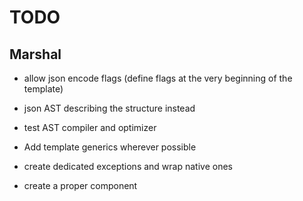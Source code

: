 # TODO

## Marshal
- allow json encode flags (define flags at the very beginning of the template)
- json AST describing the structure instead

- test AST compiler and optimizer
- Add template generics wherever possible
- create dedicated exceptions and wrap native ones
- create a proper component
